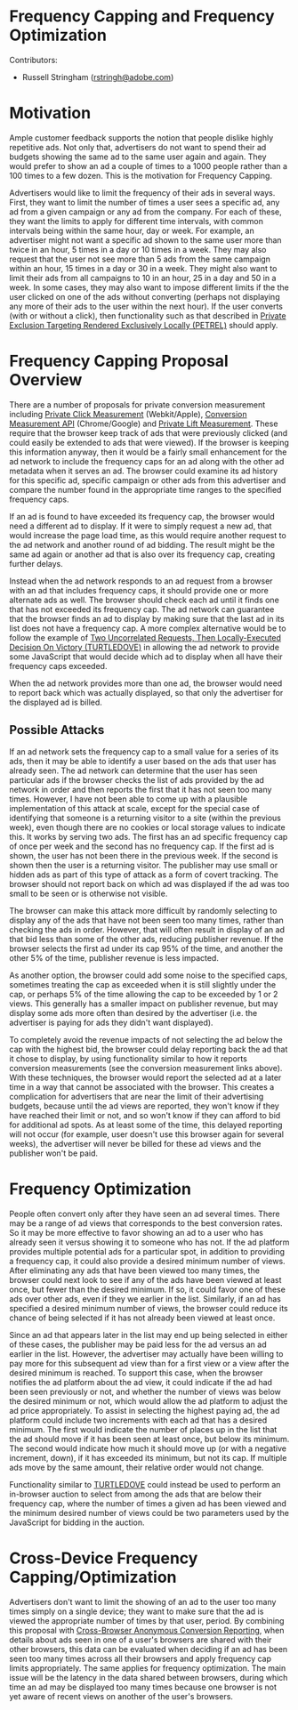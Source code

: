 # Frequency Capping and Frequency Optimization

Contributors:
* Russell Stringham (rstringh@adobe.com)

# Motivation
Ample customer feedback supports the notion that people dislike highly repetitive ads. Not only that, advertisers do not want to spend their ad budgets showing the same ad to the same user again and again. They would prefer to show an ad a couple of times to a 1000 people rather than a 100 times to a few dozen. This is the motivation for Frequency Capping.

 Advertisers would like to limit the frequency of their ads in several ways. First, they want to limit the number of times a user sees a specific ad, any ad from a given campaign or any ad from the company. For each of these, they want the limits to apply for different time intervals, with common intervals being within the same hour, day or week. For example, an advertiser might not want a specific ad shown to the same user more than twice in an hour, 5 times in a day or 10 times in a week. They may also request that the user not see more than 5 ads from the same campaign within an hour, 15 times in a day or 30 in a week. They might also want to limit their ads from all campaigns to 10 in an hour, 25 in a day and 50 in a week. In some cases, they may also want to impose different limits if the the user clicked on one of the ads without converting (perhaps not displaying any more of their ads to the user within the next hour). If the user converts (with or without a click), then functionality such as that described in [Private Exclusion Targeting Rendered Exclusively Locally (PETREL)](https://github.com/w3c/web-advertising/blob/master/PETREL.md "PETREL") should apply.

# Frequency Capping Proposal Overview
There are a number of proposals for private conversion measurement including [Private Click Measurement](https://wicg.github.io/ad-click-attribution/index.html) (Webkit/Apple), [Conversion Measurement API](https://github.com/csharrison/conversion-measurement-api) (Chrome/Google) and [Private Lift Measurement](https://github.com/w3c/web-advertising/blob/master/private-lift-measurement-conceptual-overview.md). These require that the browser keep track of ads that were previously clicked (and could easily be extended to ads that were viewed). If the browser is keeping this information anyway, then it would be a fairly small enhancement for the ad network to include the frequency caps for an ad along with the other ad metadata when it serves an ad. The browser could examine its ad history for this specific ad, specific campaign or other ads from this advertiser and compare the number found in the appropriate time ranges to the specified frequency caps.

If an ad is found to have exceeded its frequency cap, the browser would need a different ad to display. If it were to simply request a new ad, that would increase the page load time, as this would require another request to the ad network and another round of ad bidding. The result might be the same ad again or another ad that is also over its frequency cap, creating further delays.

Instead when the ad network responds to an ad request from a browser with an ad that includes frequency caps, it should provide one or more alternate ads as well. The browser should check each ad until it finds one that has not exceeded its frequency cap. The ad network can guarantee that the browser finds an ad to display by making sure that the last ad in its list does not have a frequency cap. A more complex alternative would be to follow the example of [Two Uncorrelated Requests, Then Locally-Executed Decision On Victory (TURTLEDOVE)](https://github.com/WICG/turtledove) in allowing the ad network to provide some JavaScript that would decide which ad to display when all have their frequency caps exceeded.

When the ad network provides more than one ad, the browser would need to report back which was actually displayed, so that only the advertiser for the displayed ad is billed.

## Possible Attacks
If an ad network sets the frequency cap to a small value for a series of its ads, then it may be able to identify a user based on the ads that user has already seen. The ad network can determine that the user has seen particular ads if the browser checks the list of ads provided by the ad network in order and then reports the first that it has not seen too many times. However, I have not been able to come up with a plausible implementation of this attack at scale, except for the special case of identifying that someone is a returning visitor to a site (within the previous week), even though there are no cookies or local storage values to indicate this. It works by serving two ads. The first has an ad specific frequency cap of once per week and the second has no frequency cap. If the first ad is shown, the user has not been there in the previous week. If the second is shown then the user is a returning visitor. The publisher may use small or hidden ads as part of this type of attack as a form of covert tracking. The browser should not report back on which ad was displayed if the ad was too small to be seen or is otherwise not visible.

The browser can make this attack more difficult by randomly selecting to display any of the ads that have not been seen too many times, rather than checking the ads in order. However, that will often result in display of an ad that bid less than some of the other ads, reducing publisher revenue. If the browser selects the first ad under its cap 95% of the time, and another the other 5% of the time, publisher revenue is less impacted.

As another option, the browser could add some noise to the specified caps, sometimes treating the cap as exceeded when it is still slightly under the cap, or perhaps 5% of the time allowing the cap to be exceeded by 1 or 2 views. This generally has a smaller impact on publisher revenue, but may display some ads more often than desired by the advertiser (i.e. the advertiser is paying for ads they didn't want displayed).

To completely avoid the revenue impacts of not selecting the ad below the cap with the highest bid, the browser could delay reporting back the ad that it chose to display, by using functionality similar to how it reports conversion measurements (see the conversion measurement links above). With these techniques, the browser would report the selected ad at a later time in a way that cannot be associated with the browser. This creates a complication for advertisers that are near the limit of their advertising budgets, because until the ad views are reported, they won't know if they have reached their limit or not, and so won't know if they can afford to bid for additional ad spots. As at least some of the time, this delayed reporting will not occur (for example, user doesn't use this browser again for several weeks), the advertiser will never be billed for these ad views and the publisher won't be paid.

# Frequency Optimization
People often convert only after they have seen an ad several times. There may be a range of ad views that corresponds to the best conversion rates. So it may be more effective to favor showing an ad to a user who has already seen it versus showing it to someone who has not. If the ad platform provides multiple potential ads for a particular spot, in addition to providing a frequency cap, it could also provide a desired minimum number of views. After eliminating any ads that have been viewed too many times, the browser could next look to see if any of the ads have been viewed at least once, but fewer than the desired minimum. If so, it could favor one of these ads over other ads, even if they we earlier in the list. Similarly, if an ad has specified a desired minimum number of views, the browser could reduce its chance of being selected if it has not already been viewed at least once.

Since an ad that appears later in the list may end up being selected in either of these cases, the publisher may be paid less for the ad versus an ad earlier in the list. However, the advertiser may actually have been willing to pay more for this subsequent ad view than for a first view or a view after the desired minimum is reached. To support this case, when the browser notifies the ad platform about the ad view, it could indicate if the ad had been seen previously or not, and whether the number of views was below the desired minimum or not, which would allow the ad platform to adjust the ad price appropriately. To assist in selecting the highest paying ad, the ad platform could include two increments with each ad that has a desired minimum. The first would indicate the number of places up in the list that the ad should move if it has been seen at least once, but below its minimum. The second would indicate how much it should move up (or with a negative increment, down), if it has exceeded its minimum, but not its cap. If multiple ads move by the same amount, their relative order would not change.

Functionality similar to [TURTLEDOVE](https://github.com/WICG/turtledove) could instead be used to perform an in-browser auction to select from among the ads that are below their frequency cap, where the number of times a given ad has been viewed and the minimum desired number of views could be two parameters used by the JavaScript for bidding in the auction.

# Cross-Device Frequency Capping/Optimization
Advertisers don't want to limit the showing of an ad to the user too many times simply on a single device; they want to make sure that the ad is viewed the appropriate number of times by that user, period. By combining this proposal with [Cross-Browser Anonymous Conversion Reporting](https://github.com/w3c/web-advertising/blob/master/cross-browser-anonymous-conversion-reporting.md), when details about ads seen in one of a user's browsers are shared with their other browsers, this data can be evaluated when deciding if an ad has been seen too many times across all their browsers and apply frequency cap limits appropriately. The same applies for frequency optimization. The main issue will be the latency in the data shared between browsers, during which time an ad may be displayed too many times because one browser is not yet aware of recent views on another of the user's browsers. 


